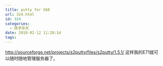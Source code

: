 ```yaml
---
title: putty for S60
url: 324.html
id: 324
categories:
  - 技术杂文
date: 2010-02-12 11:28:14
tags:
---
```


http://sourceforge.net/projects/s2putty/files/s2putty/1.5.1/ 这样我的E71就可以随时随地管理服务器了。